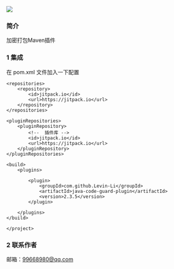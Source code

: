 
[![](https://jitpack.io/v/Levin-Li/java-code-guard-plugin.svg)](https://jitpack.io/#Levin-Li/java-code-guard-plugin)

### 简介 
   
   加密打包Maven插件
 
### 1 集成
   
   在 pom.xml 文件加入一下配置

    <repositories> 
        <repository>
            <id>jitpack.io</id>
            <url>https://jitpack.io</url>
        </repository> 
    </repositories>

    <pluginRepositories>
        <pluginRepository>
            <!--  插件库 -->
            <id>jitpack.io</id>
            <url>https://jitpack.io</url>
        </pluginRepository>
    </pluginRepositories>

    <build>
        <plugins>

            <plugin>
                <groupId>com.github.Levin-Li</groupId>
                <artifactId>java-code-guard-plugin</artifactId>
                <version>2.3.5</version>
            </plugin>
 
        </plugins>
    </build>
    
    </project>

 
### 2 联系作者

 邮箱：99668980@qq.com   
